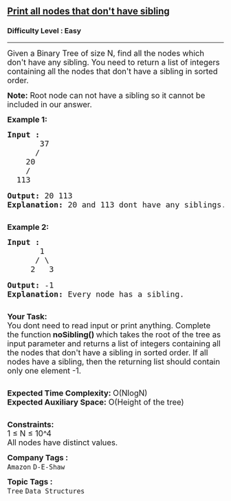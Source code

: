 <h2><a href="https://practice.geeksforgeeks.org/problems/print-all-nodes-that-dont-have-sibling/1?page=1&difficulty[]=0&difficulty[]=1&status[]=solved&status[]=unsolved&category[]=Tree&sortBy=submissions">Print all nodes that don't have sibling</a></h2><h3>Difficulty Level : Easy</h3><hr><div class="problems_problem_content__Xm_eO"><p><span style="font-size:18px">Given a Binary Tree of size N, find all the nodes which don't have any sibling. You need to return&nbsp;a list of integers containing all the nodes that don't have a sibling in sorted order.</span></p>

<p><span style="font-size:18px"><strong>Note:</strong> Root node can not have a sibling so it cannot be included in our answer.</span></p>

<p><span style="font-size:18px"><strong>Example 1:</strong></span></p>

<pre><span style="font-size:18px"><strong>Input :</strong>
       37
      /   
    20
    /     
  113 </span>

<span style="font-size:18px"><strong>Output: </strong>20 113
<strong>Explanation: </strong>20 and 113 dont have any siblings.</span></pre>

<p><br>
<span style="font-size:18px"><strong>Example 2:</strong></span></p>

<pre><span style="font-size:18px"><strong>Input :</strong>
       1
      / \
     2   3 </span>

<span style="font-size:18px"><strong>Output:</strong> -1
<strong>Explanation: </strong>Every node has a sibling.</span></pre>

<p><br>
<span style="font-size:18px"><strong>Your Task: &nbsp;</strong><br>
You dont need to read input or print anything. Complete the function<strong> noSibling() </strong>which takes the root of the tree as input parameter and returns a list of integers containing all the nodes that don't have a sibling in sorted order. If all nodes have a sibling, then the returning list should contain only one element -1.</span></p>

<p><br>
<span style="font-size:18px"><strong>Expected Time Complexity: </strong>O(NlogN)<br>
<strong>Expected Auxiliary Space:</strong> O(Height of the tree)</span></p>

<p><br>
<span style="font-size:18px"><strong>Constraints:</strong><br>
1 ≤ N ≤ 10^4<br>
All nodes have distinct values.</span></p>
</div><p><span style=font-size:18px><strong>Company Tags : </strong><br><code>Amazon</code>&nbsp;<code>D-E-Shaw</code>&nbsp;<br><p><span style=font-size:18px><strong>Topic Tags : </strong><br><code>Tree</code>&nbsp;<code>Data Structures</code>&nbsp;